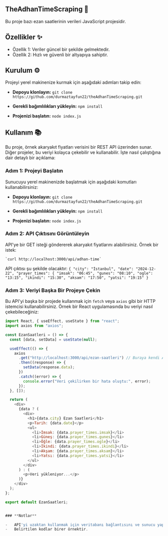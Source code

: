﻿## **TheAdhanTimeScraping** 🚀
Bu proje bazı ezan saatlerinin verileri JavaScript projesidir.
## **Özellikler** ✨

-   Özellik 1: Veriler güncel bir şekilde gelmektedir.
-   Özellik 2: Hızlı ve güvenli bir altyapıya sahiptir.
## **Kurulum** ⚙️

Projeyi yerel makinenize kurmak için aşağıdaki adımları takip edin:
-   **Depoyu klonlayın:**
     `git clone https://github.com/durmaztayfun22/theAdhanTimeScraping.git` 
    
-   **Gerekli bağımlılıkları yükleyin:**
    `npm install` 
    
-   **Projenizi başlatın:**
    `node index.js`
   ## **Kullanım** 📚

Bu proje, örnek akaryakıt fiyatları verisini bir REST API üzerinden sunar. Diğer projeler, bu veriyi kolayca çekebilir ve kullanabilir. İşte nasıl çalıştığına dair detaylı bir açıklama:

### **Adım 1: Projeyi Başlatın**

Sunucuyu yerel makinenizde başlatmak için aşağıdaki komutları kullanabilirsiniz:
-   **Depoyu klonlayın:**
     `git clone https://github.com/durmaztayfun22/theAdhanTimeScraping.git` 
    
-   **Gerekli bağımlılıkları yükleyin:**
    `npm install` 
    
-   **Projenizi başlatın:**
    `node index.js`
  ### **Adım 2: API Çıktısını Görüntüleyin**

API'ye bir GET isteği göndererek akaryakıt fiyatlarını alabilirsiniz. Örnek bir istek:
	
	`curl http://localhost:3000/api/adhan-time`
API çıktısı şu şekilde olacaktır:
`{
  "city": "İstanbul",
  "date": "2024-12-22",
  "prayer_times": {
    "imsak": "06:45",
    "gunes": "08:10",
    "ogle": "13:15",
    "ikindi": "15:30",
    "aksam": "17:50",
    "yatsi": "19:15"
}
`
### **Adım 3: Veriyi Başka Bir Projeye Çekin**

Bu API'yi başka bir projede kullanmak için `fetch` veya `axios` gibi bir HTTP istemcisi kullanabilirsiniz. Örnek bir React uygulamasında bu veriyi nasıl çekebileceğiniz:
```javascript
import React, { useEffect, useState } from "react";
import axios from "axios";

const EzanSaatleri = () => {
  const [data, setData] = useState(null);

  useEffect(() => {
    axios
      .get("http://localhost:3000/api/ezan-saatleri") // Buraya kendi API'nizin URL'sini girin
      .then((response) => {
        setData(response.data);
      })
      .catch((error) => {
        console.error("Veri çekilirken bir hata oluştu:", error);
      });
  }, []);

  return (
    <div>
      {data ? (
        <div>
          <h1>{data.city} Ezan Saatleri</h1>
          <p>Tarih: {data.date}</p>
          <ul>
            <li>İmsak: {data.prayer_times.imsak}</li>
            <li>Güneş: {data.prayer_times.gunes}</li>
            <li>Öğle: {data.prayer_times.ogle}</li>
            <li>İkindi: {data.prayer_times.ikindi}</li>
            <li>Akşam: {data.prayer_times.aksam}</li>
            <li>Yatsı: {data.prayer_times.yatsi}</li>
          </ul>
        </div>
      ) : (
        <p>Veri yükleniyor...</p>
      )}
    </div>
  );
};

export default EzanSaatleri;


### **Notlar**

-   API'yi uzaktan kullanmak için veritabanı bağlantısını ve sunucu yapılandırmasını güncelleyebilirsiniz.
-   Belirtilen kodlar birer örnektir.
